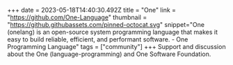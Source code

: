 +++
date = 2023-05-18T14:40:30.492Z
title = "One"
link = "https://github.com/One-Language"
thumbnail = "https://github.githubassets.com/pinned-octocat.svg"
snippet="One (onelang) is an open-source system programming language that makes it easy to build reliable, efficient, and performant software. - One Programming Language"
tags = ["community"]
+++
Support and discussion about the One (language-programming) and One Software Foundation.

